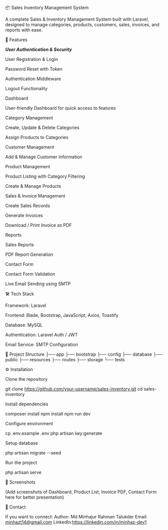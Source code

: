 📦 Sales Inventory Management System

A complete Sales & Inventory Management System built with Laravel, designed to manage categories, products, customers, sales, invoices, and reports with ease.

🚀 Features

***User Authentication & Security***

User Registration & Login

Password Reset with Token

Authentication Middleware

Logout Functionality

Dashboard

User-friendly Dashboard for quick access to features

Category Management

Create, Update & Delete Categories

Assign Products to Categories

Customer Management

Add & Manage Customer Information

Product Management

Product Listing with Category Filtering

Create & Manage Products

Sales & Invoice Management

Create Sales Records

Generate Invoices

Download / Print Invoice as PDF

Reports

Sales Reports

PDF Report Generation

Contact Form

Contact Form Validation

Live Email Sending using SMTP

🛠️ Tech Stack

Framework: Laravel

Frontend: Blade, Bootstrap, JavaScript, Axios, Toastify

Database: MySQL

Authentication: Laravel Auth / JWT

Email Service: SMTP Configuration

📂 Project Structure
├── app
├── bootstrap
├── config
├── database
├── public
├── resources
├── routes
├── storage
└── tests

⚙️ Installation

Clone the repository

git clone https://github.com/your-username/sales-inventory.git
cd sales-inventory


Install dependencies

composer install
npm install
npm run dev


Configure environment

cp .env.example .env
php artisan key:generate


Setup database

php artisan migrate --seed


Run the project

php artisan serve

📸 Screenshots

(Add screenshots of Dashboard, Product List, Invoice PDF, Contact Form here for better presentation)

📧 Contact

If you want to connect:
Author: Md Minhajur Rahman Talukder
Email: minhazt14@gmail.com
LinkedIn:https://linkedin.com/in/minhaz-dev1
